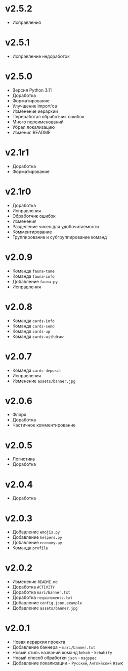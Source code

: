 # v2.5.2
- Исправления
# v2.5.1
- Исправление недоработок
# v2.5.0
- Версия Python 3.11
- Доработка
- Форматирование
- Улучшение import'ов
- Изменение иерархии
- Переработал обработчик ошибок
- Много переименований
- Убрал локализацию
- Изменил README
# v2.1r1
- Доработка
- Форматирование
# v2.1r0
- Доработка
- Исправления
- Обработчик ошибок
- Изменения
- Разделение чисел для удобочитаемости
- Комментирование
- Группирование и субгруппирование команд
# v2.0.9
- Команда `fauna-tame`
- Команда `fauna-info`
- Добавление `fauna.py`
- Исправления
# v2.0.8
- Команда `cards-info`
- Команда `cards-send`
- Команда `cards-up`
- Команда `cards-withdraw`
# v2.0.7
- Команда `cards-deposit`
- Исправления
- Изменение `assets/banner.jpg`
# v2.0.6
- Флора
- Доработка
- Частичное комментирование
# v2.0.5
- Логистика
- Доработка
# v2.0.4
- Доработка
# v2.0.3
- Добавление `emojis.py`
- Добавление `helpers.py`
- Добавление `economy.py`
- Команда `profile`
# v2.0.2
- Изменение `README.md`
- Доработка `ACTIVITY`
- Доработка `mari/banner.txt`
- Доработка `requirements.txt`
- Добавление `config.json.example`
- Добавление `assets/banner.jpg`
# v2.0.1
- Новая иерархия проекта
- Добавление баннера - `mari/banner.txt`
- Новый стиль названий команд `kebab` - `kebabify`
- Новый способ обработки `json` - `msgspec`
- Добавление локализации - `Русский`, `Английский` язык